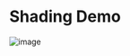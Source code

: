 # Shading Demo
![image](https://github.com/user-attachments/assets/549bb3c2-eb1a-4372-aeb3-f323334ca0bc)
